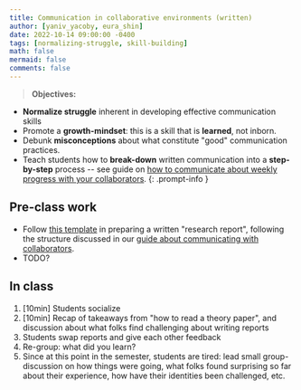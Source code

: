 ```yaml
---
title: Communication in collaborative environments (written)
author: [yaniv_yacoby, eura_shin]
date: 2022-10-14 09:00:00 -0400
tags: [normalizing-struggle, skill-building]
math: false
mermaid: false
comments: false
---
```


> **Objectives:**
* **Normalize struggle** inherent in developing effective communication skills
* Promote a **growth-mindset**: this is a skill that is **learned**, not inborn.
* Debunk **misconceptions** about what constitute "good" communication practices. 
* Teach students how to **break-down** written communication into a **step-by-step** process -- see guide on [how to communicate about weekly progress with your collaborators](https://yanivyacoby.github.io/harvard-cs290/materials/communication-in-collaborative-environments).
{: .prompt-info }


## Pre-class work
* Follow [this template](https://www.overleaf.com/project/63375e1f74f7768cc519b521) in preparing a written "research report", following the structure discussed in our [guide about communicating with collaborators](https://yanivyacoby.github.io/harvard-cs290/materials/communication-in-collaborative-environments).
* TODO?

## In class 
1. [10min] Students socialize
2. [10min] Recap of takeaways from "how to read a theory paper", and discussion about what folks find challenging about writing reports
4. Students swap reports and give each other feedback
5. Re-group: what did you learn?
6. Since at this point in the semester, students are tired: lead small group-discussion on how things were going, what folks found surprising so far about their experience, how have their identities been challenged, etc.

